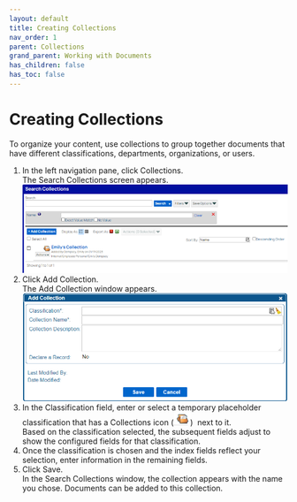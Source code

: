 ```yaml
---
layout: default
title: Creating Collections
nav_order: 1
parent: Collections
grand_parent: Working with Documents
has_children: false
has_toc: false
---
```

# Creating Collections

To organize your content, use collections to group together documents that have different classifications, departments, organizations, or users.

1. In the left navigation pane, click Collections.  
    The Search Collections screen appears.  
    ![Search Collections Screen](/assets/images/add-collections-tab-screen.PNG "Search Collections Screen")
2. Click Add Collection.  
    The Add Collection window appears.  
    ![Add Collection Window](/assets/images/add-collection-window.PNG "Add Collection Window")
3. In the Classification field, enter or select a temporary placeholder classification that has a Collections icon (![](/assets/images/collection-icon.PNG))  next to it.  
    Based on the classification selected, the subsequent fields adjust to show the configured fields for that classification.
4. Once the classification is chosen and the index fields reflect your selection, enter information in the remaining fields.
5. Click Save.  
    In the Search Collections window, the collection appears with the name you chose. Documents can be added to this collection.